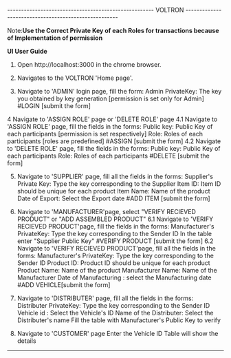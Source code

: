                                                 
----------------------------------------------------- VOLTRON -----------------------------------------------------


Note:**Use the Correct Private Key of each Roles for transactions because of Implementation of permission** 

**UI  User Guide**
1. Open http://localhost:3000 in the chrome browser.

2. Navigates to the VOLTRON 'Home page'.

3. Navigate to 'ADMIN' login page, fill the form:
   Admin PrivateKey: The key you obtained by key generation [permission is set only for Admin]
   #LOGIN [submit the form]
   
4 Navigate to 'ASSIGN ROLE' page or 'DELETE ROLE' page
4.1 Navigate to 'ASSIGN ROLE' page, fill the fields in the forms:
    Public key: Public Key of each participants [permission is set respectively]
    Role: Roles of each participants [roles are predefined]
    #ASSIGN [submit the form]
4.2 Navigate to 'DELETE ROLE' page, fill the fields in the forms:
    Public key: Public Key of each participants
    Role: Roles of each participants
    #DELETE [submit the form]

5. Navigate to 'SUPPLIER' page, fill all the fields in the forms:
   Supplier's Private Key: Type the key corresponding to the Supplier
   Item ID: Item ID should be unique for each product
   Item Name: Name of the product
   Date of Export: Select the Export date
   #ADD ITEM [submit the form]

6. Navigate to 'MANUFACTURER'page, select "VERIFY RECIEVED PRODUCT" or "ADD ASSEMBLED PRODUCT"
6.1 Navigate to 'VERIFY RECIEVED PRODUCT'page, fill the fields in the forms:
    Manufacturer's PrivateKey: Type the key corresponding to the Sender ID
    In the table enter "Supplier Public Key"
    #VERIFY PRODUCT [submit the form]
6.2 Navigate to 'VERIFY RECIEVED PRODUCT'page, fill all the fields in the forms:
    Manufacturer's PrivateKey: Type the key corresponding to the Sender ID
    Product ID: Product ID should be unique for each product
    Product Name: Name of the product
    Manufacturer Name: Name of the Manufacturer
    Date of Manufacturing : select the Manufacturing date
    #ADD VEHICLE[submit the form]


7. Navigate to 'DISTRIBUTER' page, fill all the fields in the forms:
   Distributer PrivateKey: Type the key corresponding to the Sender ID
   Vehicle id : Select the Vehicle's ID
   Name of the Distributer: Select the Distributer's name
   Fill the table with Manufacturer's Public Key to verify


8. Navigate to 'CUSTOMER' page
   Enter the Vehicle ID
   Table will show the details
    
---------------------------------------------------------------------------------------------------------------------

